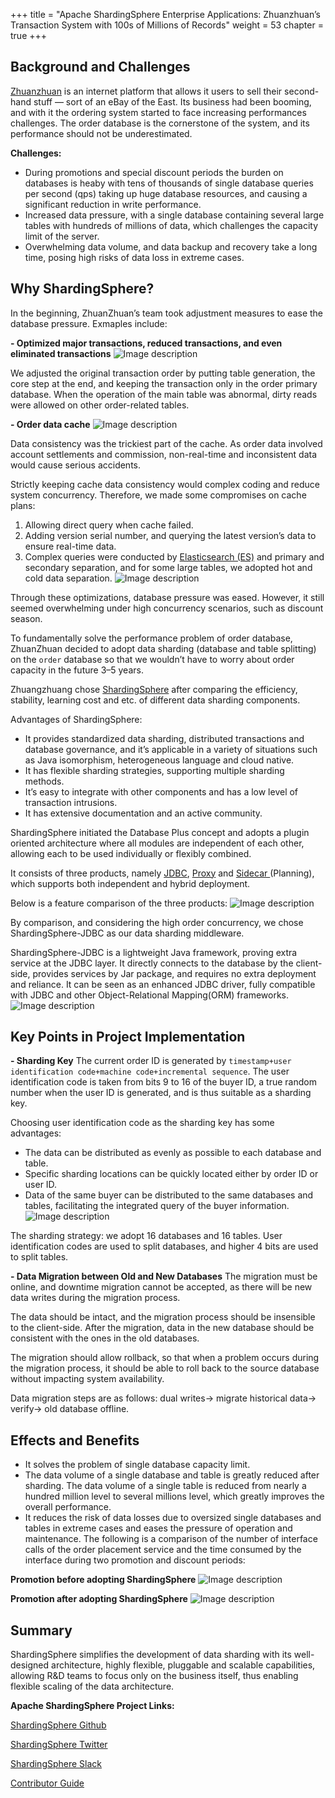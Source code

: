+++ 
title = "Apache ShardingSphere Enterprise Applications: Zhuanzhuan’s Transaction System with 100s of Millions of Records"
weight = 53
chapter = true 
+++

## Background and Challenges
[Zhuanzhuan](https://www.zhuanzhuan.com/index.html) is an internet platform that allows it users to sell their second-hand stuff — sort of an eBay of the East. Its business had been booming, and with it the ordering system started to face increasing performances challenges. The order database is the cornerstone of the system, and its performance should not be underestimated.

**Challenges:**

- During promotions and special discount periods the burden on databases is heaby with tens of thousands of single database queries per second (qps) taking up huge database resources, and causing a significant reduction in write performance.
- Increased data pressure, with a single database containing several large tables with hundreds of millions of data, which challenges the capacity limit of the server.
- Overwhelming data volume, and data backup and recovery take a long time, posing high risks of data loss in extreme cases.

## Why ShardingSphere?
In the beginning, ZhuanZhuan’s team took adjustment measures to ease the database pressure. Exmaples include:

**- Optimized major transactions, reduced transactions, and even eliminated transactions**
![Image description](https://dev-to-uploads.s3.amazonaws.com/uploads/articles/jgvh0xy3l3xvjkbn7c4j.png)
 

We adjusted the original transaction order by putting table generation, the core step at the end, and keeping the transaction only in the order primary database. When the operation of the main table was abnormal, dirty reads were allowed on other order-related tables.

**- Order data cache**
![Image description](https://dev-to-uploads.s3.amazonaws.com/uploads/articles/8ueib5czc3uni28w0yk5.png)
 

Data consistency was the trickiest part of the cache. As order data involved account settlements and commission, non-real-time and inconsistent data would cause serious accidents.

Strictly keeping cache data consistency would complex coding and reduce system concurrency. Therefore, we made some compromises on cache plans:

1. Allowing direct query when cache failed.
2. Adding version serial number, and querying the latest version’s data to ensure real-time data.
3. Complex queries were conducted by [Elasticsearch (ES)](https://www.elastic.co/) and primary and secondary separation, and for some large tables, we adopted hot and cold data separation.
![Image description](https://dev-to-uploads.s3.amazonaws.com/uploads/articles/k92mmvjo5y2ldbkskqc6.png)
 

Through these optimizations, database pressure was eased. However, it still seemed overwhelming under high concurrency scenarios, such as discount season.

To fundamentally solve the performance problem of order database, ZhuanZhuan decided to adopt data sharding (database and table splitting) on the `order` database so that we wouldn’t have to worry about order capacity in the future 3–5 years.

Zhuangzhuang chose [ShardingSphere](https://shardingsphere.apache.org/) after comparing the efficiency, stability, learning cost and etc. of different data sharding components.

Advantages of ShardingSphere:

- It provides standardized data sharding, distributed transactions and database governance, and it’s applicable in a variety of situations such as Java isomorphism, heterogeneous language and cloud native.
- It has flexible sharding strategies, supporting multiple sharding methods.
- It’s easy to integrate with other components and has a low level of transaction intrusions.
- It has extensive documentation and an active community.

ShardingSphere initiated the Database Plus concept and adopts a plugin oriented architecture where all modules are independent of each other, allowing each to be used individually or flexibly combined.

It consists of three products, namely [JDBC](https://shardingsphere.apache.org/), [Proxy](https://shardingsphere.apache.org/document/current/en/overview/#shardingsphere-proxy) and [Sidecar ](https://shardingsphere.apache.org/document/current/en/overview/#shardingsphere-sidecartodo)(Planning), which supports both independent and hybrid deployment.

Below is a feature comparison of the three products:
![Image description](https://dev-to-uploads.s3.amazonaws.com/uploads/articles/7517wpdgk6gmgb0s8202.png)
 

By comparison, and considering the high order concurrency, we chose ShardingSphere-JDBC as our data sharding middleware.

ShardingSphere-JDBC is a lightweight Java framework, proving extra service at the JDBC layer. It directly connects to the database by the client-side, provides services by Jar package, and requires no extra deployment and reliance. It can be seen as an enhanced JDBC driver, fully compatible with JDBC and other Object-Relational Mapping(ORM) frameworks.
![Image description](https://dev-to-uploads.s3.amazonaws.com/uploads/articles/luou74i1f1gpgowequk9.png)
 

## Key Points in Project Implementation

**- Sharding Key**
The current order ID is generated by `timestamp+user identification code+machine code+incremental sequence`. The user identification code is taken from bits 9 to 16 of the buyer ID, a true random number when the user ID is generated, and is thus suitable as a sharding key.

Choosing user identification code as the sharding key has some advantages:

- The data can be distributed as evenly as possible to each database and table.
- Specific sharding locations can be quickly located either by order ID or user ID.
- Data of the same buyer can be distributed to the same databases and tables, facilitating the integrated query of the buyer information.
![Image description](https://dev-to-uploads.s3.amazonaws.com/uploads/articles/jkilhtbnnwk9gcdn7l5x.png)
 
The sharding strategy: we adopt 16 databases and 16 tables. User identification codes are used to split databases, and higher 4 bits are used to split tables.

**- Data Migration between Old and New Databases**
The migration must be online, and downtime migration cannot be accepted, as there will be new data writes during the migration process.

The data should be intact, and the migration process should be insensible to the client-side. After the migration, data in the new database should be consistent with the ones in the old databases.

The migration should allow rollback, so that when a problem occurs during the migration process, it should be able to roll back to the source database without impacting system availability.

Data migration steps are as follows: dual writes-> migrate historical data-> verify-> old database offline.

## Effects and Benefits

- It solves the problem of single database capacity limit.
- The data volume of a single database and table is greatly reduced after sharding. The data volume of a single table is reduced from nearly a hundred million level to several millions level, which greatly improves the overall performance.
- It reduces the risk of data losses due to oversized single databases and tables in extreme cases and eases the pressure of operation and maintenance.
The following is a comparison of the number of interface calls of the order placement service and the time consumed by the interface during two promotion and discount periods:

**Promotion before adopting ShardingSphere**
![Image description](https://dev-to-uploads.s3.amazonaws.com/uploads/articles/l8d6f5tchgq7uipwbip0.png)
 

**Promotion after adopting ShardingSphere**
![Image description](https://dev-to-uploads.s3.amazonaws.com/uploads/articles/3s9mtqhr0kpkecyz94kl.png)

## Summary

ShardingSphere simplifies the development of data sharding with its well-designed architecture, highly flexible, pluggable and scalable capabilities, allowing R&D teams to focus only on the business itself, thus enabling flexible scaling of the data architecture.

**Apache ShardingSphere Project Links:**

[ShardingSphere Github](https://github.com/apache/shardingsphere/issues?page=1&q=is%3Aopen+is%3Aissue+label%3A%22project%3A+OpenForce+2022%22)

[ShardingSphere Twitter](https://twitter.com/ShardingSphere)

[ShardingSphere Slack](https://join.slack.com/t/apacheshardingsphere/shared_invite/zt-sbdde7ie-SjDqo9~I4rYcR18bq0SYTg)

[Contributor Guide](https://shardingsphere.apache.org/community/cn/involved/)